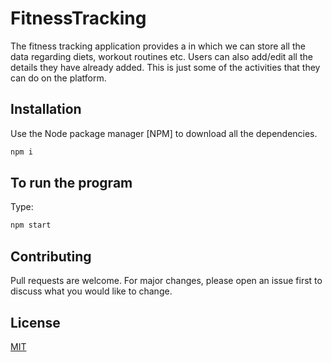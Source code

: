 # FitnessTracking
The fitness tracking application provides a in which we can store all the data regarding diets, workout routines etc. Users can also add/edit all the details they have already added. This is just some of the activities that they can do on the platform.

## Installation

Use the Node package manager [NPM] to download all the dependencies.

```bash
npm i
```
## To run the program

Type:
```bash 
npm start
```

## Contributing
Pull requests are welcome. For major changes, please open an issue first to discuss what you would like to change.

## License
[MIT](https://choosealicense.com/licenses/mit/)

